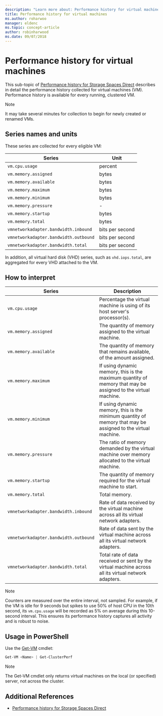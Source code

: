 ```yaml
---
description: "Learn more about: Performance history for virtual machines"
title: Performance history for virtual machines
ms.author: roharwoo
manager: eldenc
ms.topic: concept-article
author: robinharwood
ms.date: 09/07/2018
---
```


# Performance history for virtual machines

This sub-topic of [Performance history for Storage Spaces Direct](performance-history.md) describes in detail the performance history collected for virtual machines (VM). Performance history is available for every running, clustered VM.

   > [!NOTE]
   > It may take several minutes for collection to begin for newly created or renamed VMs.

## Series names and units

These series are collected for every eligible VM:

| Series                            | Unit             |
|-----------------------------------|------------------|
| `vm.cpu.usage`                    | percent          |
| `vm.memory.assigned`              | bytes            |
| `vm.memory.available`             | bytes            |
| `vm.memory.maximum`               | bytes            |
| `vm.memory.minimum`               | bytes            |
| `vm.memory.pressure`              | -                |
| `vm.memory.startup`               | bytes            |
| `vm.memory.total`                 | bytes            |
| `vmnetworkadapter.bandwidth.inbound`  | bits per second |
| `vmnetworkadapter.bandwidth.outbound` | bits per second |
| `vmnetworkadapter.bandwidth.total`    | bits per second |

In addition, all virtual hard disk (VHD) series, such as `vhd.iops.total`, are aggregated for every VHD attached to the VM.

## How to interpret


| Series                            | Description                                                                                                  |
|-----------------------------------|--------------------------------------------------------------------------------------------------------------|
| `vm.cpu.usage`                    | Percentage the virtual machine is using of its host server's processor(s).                                   |
| `vm.memory.assigned`              | The quantity of memory assigned to the virtual machine.                                                      |
| `vm.memory.available`             | The quantity of memory that remains available, of the amount assigned.                                       |
| `vm.memory.maximum`               | If using dynamic memory, this is the maximum quantity of memory that may be assigned to the virtual machine. |
| `vm.memory.minimum`               | If using dynamic memory, this is the minimum quantity of memory that may be assigned to the virtual machine. |
| `vm.memory.pressure`              | The ratio of memory demanded by the virtual machine over memory allocated to the virtual machine.            |
| `vm.memory.startup`               | The quantity of memory required for the virtual machine to start.                                            |
| `vm.memory.total`                 | Total memory. |
| `vmnetworkadapter.bandwidth.inbound`  | Rate of data received by the virtual machine across all its virtual network adapters.                        |
| `vmnetworkadapter.bandwidth.outbound` | Rate of data sent by the virtual machine across all its virtual network adapters.                            |
| `vmnetworkadapter.bandwidth.total`    | Total rate of data received or sent by the virtual machine across all its virtual network adapters.          |

   > [!NOTE]
   > Counters are measured over the entire interval, not sampled. For example, if the VM is idle for 9 seconds but spikes to use 50% of host CPU in the 10th second, its `vm.cpu.usage` will be recorded as 5% on average during this 10-second interval. This ensures its performance history captures all activity and is robust to noise.

## Usage in PowerShell

Use the [Get-VM](/powershell/module/hyper-v/get-vm) cmdlet:

```PowerShell
Get-VM <Name> | Get-ClusterPerf
```

   > [!NOTE]
   > The Get-VM cmdlet only returns virtual machines on the local (or specified) server, not across the cluster.

## Additional References

- [Performance history for Storage Spaces Direct](performance-history.md)
